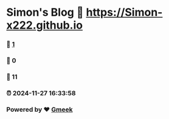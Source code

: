 # Simon's Blog :link: https://Simon-x222.github.io 
### :page_facing_up: [1](https://Simon-x222.github.io/tag.html) 
### :speech_balloon: 0 
### :hibiscus: 11 
### :alarm_clock: 2024-11-27 16:33:58 
### Powered by :heart: [Gmeek](https://github.com/Meekdai/Gmeek)
